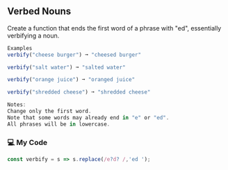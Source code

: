 ## Verbed Nouns

Create a function that ends the first word of a phrase with "ed", essentially verbifying a noun.
```js
Examples
verbify("cheese burger") ➞ "cheesed burger"

verbify("salt water") ➞ "salted water"

verbify("orange juice") ➞ "oranged juice"

verbify("shredded cheese") ➞ "shredded cheese"

Notes:
Change only the first word.
Note that some words may already end in "e" or "ed".
All phrases will be in lowercase.
```
### :computer: My Code
```js
const verbify = s => s.replace(/e?d? /,'ed ');
```
